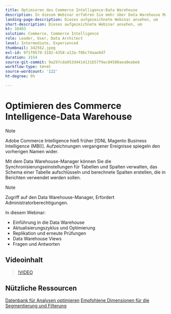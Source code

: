 ```yaml
---
title: Optimieren des Commerce Intelligence-Data Warehouse
description: In diesem Webinar erfahren Sie mehr über Data Warehouse Manager.
landing-page-description: Dieses aufgezeichnete Webinar ansehen, um
short-description: Dieses aufgezeichnete Webinar ansehen, um
kt: 10403
solution: Commerce, Commerce Intelligence
role: Leader, User, Data Architect
level: Intermediate, Experienced
thumbnail: 342562.jpeg
exl-id: 9f1f0578-3182-4358-a13a-f0bc74aae8d7
duration: 3154
source-git-commit: 9a297cda953d4414131657f9ac84580aea0eabeb
workflow-type: tm+mt
source-wordcount: '122'
ht-degree: 0%

---
```


# Optimieren des Commerce Intelligence-Data Warehouse

>[!NOTE]
>
>Adobe Commerce Intelligence hieß früher [!DNL Magento Business Intelligence (MBI)]. Aufzeichnungen vergangener Ereignisse spiegeln den vorherigen Namen wider.

Mit dem Data Warehouse-Manager können Sie die Synchronisierungseinstellungen für Tabellen und Spalten verwalten, das Schema einer Tabelle aufschlüsseln und berechnete Spalten erstellen, die in Berichten verwendet werden sollen.

>[!NOTE]
>
>Zugriff auf den Data Warehouse-Manager, Erfordert Administratorberechtigungen.

In diesem Webinar:

- Einführung in die Data Warehouse
- Aktualisierungszyklus und Optimierung
- Replikation und erneute Prüfungen
- Data Warehouse Views
- Fragen und Antworten

## Videoinhalt

>[!VIDEO](https://video.tv.adobe.com/v/342562?quality=12&learn=on)

## Nützliche Ressourcen

[Datenbank für Analysen optimieren](https://experienceleague.adobe.com/docs/commerce-business-intelligence/mbi/best-practices/data/opt-db-analysis.html?lang=de)
[Empfohlene Dimensionen für die Segmentierung und Filterung](https://experienceleague.adobe.com/docs/commerce-business-intelligence/mbi/best-practices/data/segment-filter.html?lang=de)
